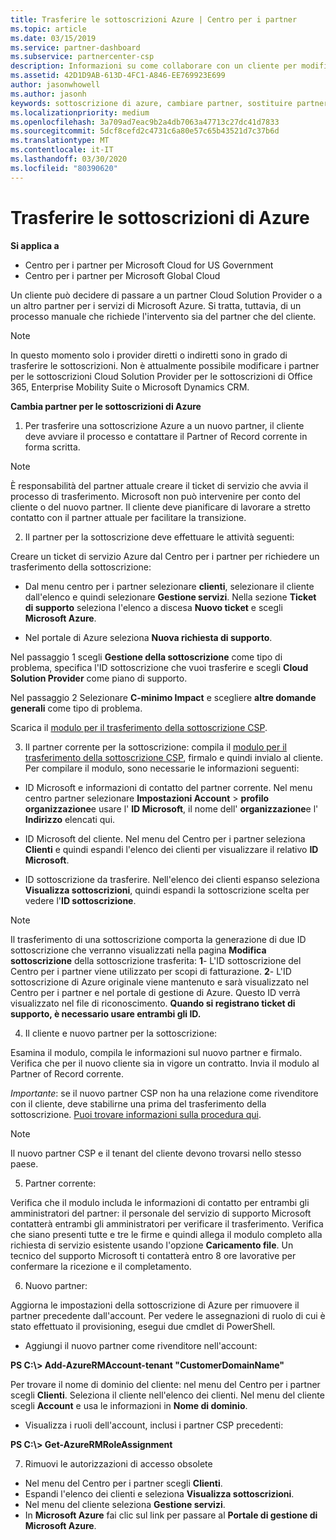 ```yaml
---
title: Trasferire le sottoscrizioni Azure | Centro per i partner
ms.topic: article
ms.date: 03/15/2019
ms.service: partner-dashboard
ms.subservice: partnercenter-csp
description: Informazioni su come collaborare con un cliente per modificare il partner nel programma Cloud Solution Provider che il cliente userà per i servizi di Azure.
ms.assetid: 42D1D9AB-613D-4FC1-A846-EE769923E699
author: jasonwhowell
ms.author: jasonh
keywords: sottoscrizione di azure, cambiare partner, sostituire partner, ottenere nuovo partner, partner diverso
ms.localizationpriority: medium
ms.openlocfilehash: 3a709ad7eac9b2a4db7063a47713c27dc41d7833
ms.sourcegitcommit: 5dcf8cefd2c4731c6a80e57c65b43521d7c37b6d
ms.translationtype: MT
ms.contentlocale: it-IT
ms.lasthandoff: 03/30/2020
ms.locfileid: "80390620"
---
```

# <a name="transfer-azure-subscriptions"></a>Trasferire le sottoscrizioni di Azure 

**Si applica a**

- Centro per i partner per Microsoft Cloud for US Government
- Centro per i partner per Microsoft Global Cloud

Un cliente può decidere di passare a un partner Cloud Solution Provider o a un altro partner per i servizi di Microsoft Azure. Si tratta, tuttavia, di un processo manuale che richiede l'intervento sia del partner che del cliente.

>[!Note]  
>In questo momento solo i provider diretti o indiretti sono in grado di trasferire le sottoscrizioni.
>Non è attualmente possibile modificare i partner per le sottoscrizioni Cloud Solution Provider per le sottoscrizioni di Office 365, Enterprise Mobility Suite o Microsoft Dynamics CRM.



**Cambia partner per le sottoscrizioni di Azure**

1. Per trasferire una sottoscrizione Azure a un nuovo partner, il cliente deve avviare il processo e contattare il Partner of Record corrente in forma scritta. 
>[!Note]
>È responsabilità del partner attuale creare il ticket di servizio che avvia il processo di trasferimento. Microsoft non può intervenire per conto del cliente o del nuovo partner. Il cliente deve pianificare di lavorare a stretto contatto con il partner attuale per facilitare la transizione.

2. Il partner per la sottoscrizione deve effettuare le attività seguenti:

Creare un ticket di servizio Azure dal Centro per i partner per richiedere un trasferimento della sottoscrizione:
-   Dal menu centro per i partner selezionare **clienti**, selezionare il cliente dall'elenco e quindi selezionare **Gestione servizi**. Nella sezione **Ticket di supporto** seleziona l'elenco a discesa **Nuovo ticket** e scegli **Microsoft Azure**.

-   Nel portale di Azure seleziona **Nuova richiesta di supporto**.

Nel passaggio 1 scegli **Gestione della sottoscrizione** come tipo di problema, specifica l'ID sottoscrizione che vuoi trasferire e scegli **Cloud Solution Provider** come piano di supporto.

Nel passaggio 2 Selezionare **C-minimo Impact** e scegliere **altre domande generali** come tipo di problema.

Scarica il [modulo per il trasferimento della sottoscrizione CSP](https://assets.windowsphone.com/5222c408-e546-4e01-b72a-2ec7d4c43d57/CSP_Subscription_Transfer_Form_Azure_InvariantCulture_Default.zip).

3. Il partner corrente per la sottoscrizione: compila il [modulo per il trasferimento della sottoscrizione CSP](https://assets.windowsphone.com/5222c408-e546-4e01-b72a-2ec7d4c43d57/CSP_Subscription_Transfer_Form_Azure_InvariantCulture_Default.zip), firmalo e quindi invialo al cliente. Per compilare il modulo, sono necessarie le informazioni seguenti:

- ID Microsoft e informazioni di contatto del partner corrente. Nel menu centro partner selezionare **Impostazioni Account** &gt; **profilo organizzazione**e usare l' **ID Microsoft**, il nome dell' **organizzazione**e l' **Indirizzo** elencati qui.

- ID Microsoft del cliente. Nel menu del Centro per i partner seleziona **Clienti** e quindi espandi l'elenco dei clienti per visualizzare il relativo **ID Microsoft**.

- ID sottoscrizione da trasferire. Nell'elenco dei clienti espanso seleziona **Visualizza sottoscrizioni**, quindi espandi la sottoscrizione scelta per vedere l'**ID sottoscrizione**.

>[!Note]
>Il trasferimento di una sottoscrizione comporta la generazione di due ID sottoscrizione che verranno visualizzati nella pagina **Modifica sottoscrizione** della sottoscrizione trasferita: **1**- L'ID sottoscrizione del Centro per i partner viene utilizzato per scopi di fatturazione. 
**2**- L'ID sottoscrizione di Azure originale viene mantenuto e sarà visualizzato nel Centro per i partner e nel portale di gestione di Azure. Questo ID verrà visualizzato nel file di riconoscimento.  **Quando si registrano ticket di supporto, è necessario usare entrambi gli ID.**

4. Il cliente e nuovo partner per la sottoscrizione:

Esamina il modulo, compila le informazioni sul nuovo partner e firmalo. Verifica che per il nuovo cliente sia in vigore un contratto. Invia il modulo al Partner of Record corrente.

*Importante*: se il nuovo partner CSP non ha una relazione come rivenditore con il cliente, deve stabilirne una prima del trasferimento della sottoscrizione. [Puoi trovare informazioni sulla procedura qui](request-a-relationship-with-a-customer.md).

>[!Note]
>Il nuovo partner CSP e il tenant del cliente devono trovarsi nello stesso paese. 

5. Partner corrente:

Verifica che il modulo includa le informazioni di contatto per entrambi gli amministratori del partner: il personale del servizio di supporto Microsoft contatterà entrambi gli amministratori per verificare il trasferimento. Verifica che siano presenti tutte e tre le firme e quindi allega il modulo completo alla richiesta di servizio esistente usando l'opzione **Caricamento file**. Un tecnico del supporto Microsoft ti contatterà entro 8 ore lavorative per confermare la ricezione e il completamento.

6. Nuovo partner:

Aggiorna le impostazioni della sottoscrizione di Azure per rimuovere il partner precedente dall'account. Per vedere le assegnazioni di ruolo di cui è stato effettuato il provisioning, esegui due cmdlet di PowerShell.

-   Aggiungi il nuovo partner come rivenditore nell'account:

**PS C:\\&gt; Add-AzureRMAccount-tenant "CustomerDomainName"**

Per trovare il nome di dominio del cliente: nel menu del Centro per i partner scegli **Clienti**. Seleziona il cliente nell'elenco dei clienti. Nel menu del cliente scegli **Account** e usa le informazioni in **Nome di dominio**.

-   Visualizza i ruoli dell'account, inclusi i partner CSP precedenti:

**PS C:\\&gt; Get-AzureRMRoleAssignment**

7. Rimuovi le autorizzazioni di accesso obsolete

-  Nel menu del Centro per i partner scegli **Clienti**. 
-  Espandi l'elenco dei clienti e seleziona **Visualizza sottoscrizioni**. 
-  Nel menu del cliente seleziona **Gestione servizi**. 
-  In **Microsoft Azure** fai clic sul link per passare al **Portale di gestione di Microsoft Azure**.

 

 



